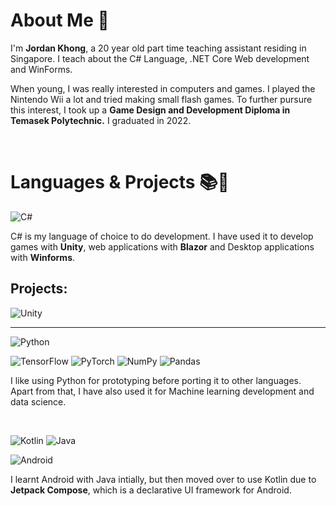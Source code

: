 # About Me 🙏
I'm **Jordan Khong**, a 20 year old part time teaching assistant residing in Singapore. I teach about the C# Language, .NET Core Web development and WinForms.

 When young, I was really interested in computers and games. I played the Nintendo Wii a lot and tried making small flash games. To further pursure this interest, I took up a **Game Design and Development Diploma in Temasek Polytechnic.** I graduated in 2022.

<br>
 
# Languages & Projects 📚📔

![C#](https://img.shields.io/badge/c%23-%23239120.svg?style=for-the-badge&logo=c-sharp&logoColor=white)

C# is my language of choice to do development. I have used it to develop games with **Unity**, web applications with **Blazor** and Desktop applications with **Winforms**. 

## Projects:

![Unity](https://img.shields.io/badge/unity-%23000000.svg?style=for-the-badge&logo=unity&logoColor=white)


---

![Python](https://img.shields.io/badge/python-3670A0?style=for-the-badge&logo=python&logoColor=ffdd54)

![TensorFlow](https://img.shields.io/badge/TensorFlow-%23FF6F00.svg?style=for-the-badge&logo=TensorFlow&logoColor=white)
![PyTorch](https://img.shields.io/badge/PyTorch-%23EE4C2C.svg?style=for-the-badge&logo=PyTorch&logoColor=white)
![NumPy](https://img.shields.io/badge/numpy-%23013243.svg?style=for-the-badge&logo=numpy&logoColor=white)
![Pandas](https://img.shields.io/badge/pandas-%23150458.svg?style=for-the-badge&logo=pandas&logoColor=white)

I like using Python for prototyping before porting it to other languages. Apart from that, I have also used it for Machine learning development and data science. 

<br>

![Kotlin](https://img.shields.io/badge/kotlin-%230095D5.svg?style=for-the-badge&logo=kotlin&logoColor=white) ![Java](https://img.shields.io/badge/java-%23ED8B00.svg?style=for-the-badge&logo=java&logoColor=white)

![Android](https://img.shields.io/badge/Android-3DDC84?style=for-the-badge&logo=android&logoColor=white)

I learnt Android with Java intially, but then moved over to use Kotlin due to **Jetpack Compose**, which is a declarative UI framework for Android.




<!--
**JordynWinnie/jordynwinnie** is a ✨ _special_ ✨ repository because its `README.md` (this file) appears on your GitHub profile.

Here are some ideas to get you started:

- 🔭 I’m currently working on ...
- 🌱 I’m currently learning ...
- 👯 I’m looking to collaborate on ...
- 🤔 I’m looking for help with ...
- 💬 Ask me about ...
- 📫 How to reach me: ...
- 😄 Pronouns: ...
- ⚡ Fun fact: ...
-->

